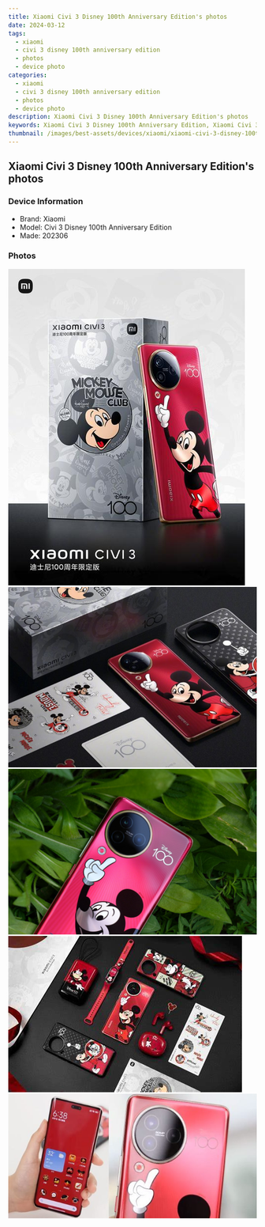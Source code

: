 ```yaml
---
title: Xiaomi Civi 3 Disney 100th Anniversary Edition's photos
date: 2024-03-12
tags: 
  - xiaomi
  - civi 3 disney 100th anniversary edition
  - photos
  - device photo
categories: 
  - xiaomi
  - civi 3 disney 100th anniversary edition
  - photos
  - device photo
description: Xiaomi Civi 3 Disney 100th Anniversary Edition's photos
keywords: Xiaomi Civi 3 Disney 100th Anniversary Edition, Xiaomi Civi 3 Disney 100th Anniversary Edition photos, Xiaomi Civi 3 Disney 100th Anniversary Edition device photo
thumbnail: /images/best-assets/devices/xiaomi/xiaomi-civi-3-disney-100th-anniversary-edition/1.jpg
---
```


## Xiaomi Civi 3 Disney 100th Anniversary Edition's photos

### Device Information

- Brand: Xiaomi
- Model: Civi 3 Disney 100th Anniversary Edition
- Made: 202306

### Photos

![/images/best-assets/devices/xiaomi/xiaomi-civi-3-disney-100th-anniversary-edition/1.jpg](/images/best-assets/devices/xiaomi/xiaomi-civi-3-disney-100th-anniversary-edition/1.jpg)
![/images/best-assets/devices/xiaomi/xiaomi-civi-3-disney-100th-anniversary-edition/2.jpg](/images/best-assets/devices/xiaomi/xiaomi-civi-3-disney-100th-anniversary-edition/2.jpg)
![/images/best-assets/devices/xiaomi/xiaomi-civi-3-disney-100th-anniversary-edition/3.jpg](/images/best-assets/devices/xiaomi/xiaomi-civi-3-disney-100th-anniversary-edition/3.jpg)
![/images/best-assets/devices/xiaomi/xiaomi-civi-3-disney-100th-anniversary-edition/4.jpg](/images/best-assets/devices/xiaomi/xiaomi-civi-3-disney-100th-anniversary-edition/4.jpg)
![/images/best-assets/devices/xiaomi/xiaomi-civi-3-disney-100th-anniversary-edition/5.jpg](/images/best-assets/devices/xiaomi/xiaomi-civi-3-disney-100th-anniversary-edition/5.jpg)
